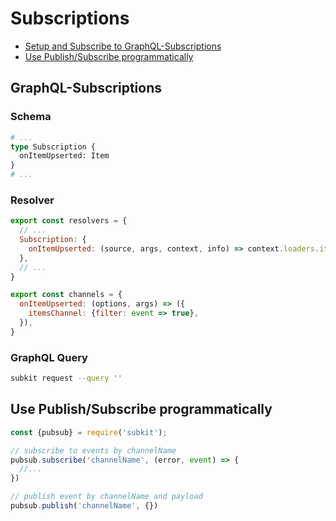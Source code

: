 # Subscriptions

* [Setup and Subscribe to GraphQL-Subscriptions](#graphQL-subscriptions)
* [Use Publish/Subscribe programmatically](#use-publish/subscribe-programmatically)

## GraphQL-Subscriptions

### Schema

```graphql
# ...
type Subscription {
  onItemUpserted: Item
}
# ...
```

### Resolver

```javascript
export const resolvers = {
  // ...
  Subscription: {
    onItemUpserted: (source, args, context, info) => context.loaders.items.load(source.id),
  },
  // ...
}

export const channels = {
  onItemUpserted: (options, args) => ({
    itemsChannel: {filter: event => true},
  }),
}
```

### GraphQL Query

```bash
subkit request --query ''
```

## Use Publish/Subscribe programmatically

```javascript
const {pubsub} = require('subkit');

// subscribe to events by channelName
pubsub.subscribe('channelName', (error, event) => {
  //...
})

// publish event by channelName and payload
pubsub.publish('channelName', {})
```